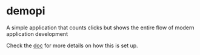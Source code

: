 # demopi
A simple application that counts clicks but shows the entire flow of modern application development

Check the [doc](doc/README.md) for more details on how this is set up.

